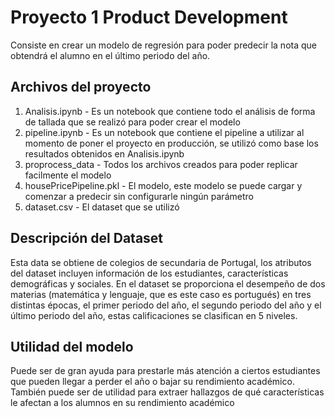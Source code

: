 # Proyecto 1 Product Development
Consiste en crear un modelo de regresión para poder predecir la nota que obtendrá el alumno en
el último periodo del año.

## Archivos del proyecto
1. Analisis.ipynb - Es un notebook que contiene todo el análisis de forma de tallada que se realizó para poder crear el modelo
2. pipeline.ipynb - Es un notebook que contiene el pipeline a utilizar al momento de poner el proyecto en producción, se utilizó como base los resultados obtenidos en Analisis.ipynb
3. proprocess_data - Todos los archivos creados para poder replicar facilmente el modelo
4. housePricePipeline.pkl - El modelo, este modelo se puede cargar y comenzar a predecir sin configurarle ningún parámetro
5. dataset.csv - El dataset que se utilizó

## Descripción del Dataset
Esta data se obtiene de colegios de secundaria de Portugal, los atributos del dataset incluyen
información de los estudiantes, características demográficas y sociales. En el dataset se
proporciona el desempeño de dos materias (matemática y lenguaje, que es este caso es
portugués) en tres distintas épocas, el primer periodo del año, el segundo periodo del año y el
último periodo del año, estas calificaciones se clasifican en 5 niveles.

## Utilidad del modelo
Puede ser de gran ayuda para prestarle más atención a ciertos estudiantes que pueden llegar a
perder el año o bajar su rendimiento académico.
También puede ser de utilidad para extraer hallazgos de qué características le afectan a los
alumnos en su rendimiento académico
